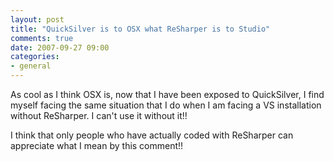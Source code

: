 ```yaml
---
layout: post
title: "QuickSilver is to OSX what ReSharper is to Studio"
comments: true
date: 2007-09-27 09:00
categories:
- general
---
```


As cool as I think OSX is, now that I have been exposed to QuickSilver, I find myself facing the same situation that I do when I am facing a VS installation without ReSharper. I can't use it without it!!

I think that only people who have actually coded with ReSharper can appreciate what I mean by this comment!!




